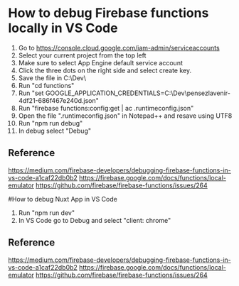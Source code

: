 # How to debug Firebase functions locally in VS Code
1. Go to https://console.cloud.google.com/iam-admin/serviceaccounts
2. Select your current project from the top left
3. Make sure to select App Engine default service account 
4. Click the three dots on the right side and select create key.
5. Save the file in C:\Dev\
6. Run "cd functions"
7. Run "set GOOGLE_APPLICATION_CREDENTIALS=C:\Dev\pensezlavenir-4df21-686f467e240d.json"  
8. Run "firebase functions:config:get | ac .runtimeconfig.json"
9. Open the file ".runtimeconfig.json" in Notepad++ and resave using UTF8
10. Run "npm run debug"
11. In debug select "Debug"

## Reference
https://medium.com/firebase-developers/debugging-firebase-functions-in-vs-code-a1caf22db0b2
https://firebase.google.com/docs/functions/local-emulator
https://github.com/firebase/firebase-functions/issues/264


#How to debug Nuxt App in VS Code
1. Run "npm run dev"
2. In VS Code go to Debug and select "client: chrome"

## Reference
https://medium.com/firebase-developers/debugging-firebase-functions-in-vs-code-a1caf22db0b2
https://firebase.google.com/docs/functions/local-emulator
https://github.com/firebase/firebase-functions/issues/264